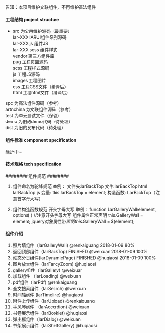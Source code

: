 告知：本项目维护文联组件，不再维护高法组件

#### 工程结构 project structure
* src 为公用维护源码（最重要）  
    lar-XXX lARUI组件系列源码  
       lar-XXX.js 组件JS  
       lar-XXX.scss 组件样式  
    vendor 第三方组件库  
    pug 工程页面源码  
    scss 工程样式源码  
    js 工程JS源码  
    images 工程图片  
    css 工程CSS文件（编译后）  
    html 工程html文件（编译后）  

spc 为高法组件源码（参考）  
artnchina 为文联组件源码（参考）  
test 为单元测试文件（保留）  
demo 为旧的demo代码（待处理）  
dist 为旧的发布代码（待处理）  

#### 组件标准 component specification
维护中...

#### 技术规格 tech specification
######## 组件规范 ########
1. 组件命名为驼峰规范
举例：
文件夹:larBackTop
文件:larBackTop.html larBackTop.js
变量: this.larBackTop = element;
构造函数: LarBackTop（注意首字母大写）

2. 组件构造函数规范
开头字母大写
举例：
function LarGalleryWall(element, options) {  //注意开头字母大写
组件属性正常声明
this.GalleryWall = element;
jquery对象属性带$声明
this.$GalleryWall = $(element);

#### 组件介绍
1. 照片墙组件（larGalleryWall) @renkaiguang
   2018-01-09  80%
2. 返回顶部组件（larBackTop) FINISHED @weixuan
   2018-01-09  100%
3. 动态分页组件(larDynamicPage) FINISHED @huqiaosi
   2018-01-09  100%
4. 图片放大组件（larFancyZoom) @huqiaosi
5. gallery组件（larGallery) @weixuan
6. 加载组件 （larLoading) @weixuan
7. pdf组件（larPdf) @renkaiguang
8. 全文搜索组件（larSearch) @weixuan
9. 时间轴组件 (larTimeline) @huqiaosi
10. 附件上传组件（larUpload) @renkaiguang
11. 手风琴组件 （larAccordion) @weixuan
12. 书卷展示组件（larBooklet) @huqiaosi
13. 弹出框组件（larDialog) @weixuan
14. 书架展示组件（larShelfGallery) @huqiaosi
